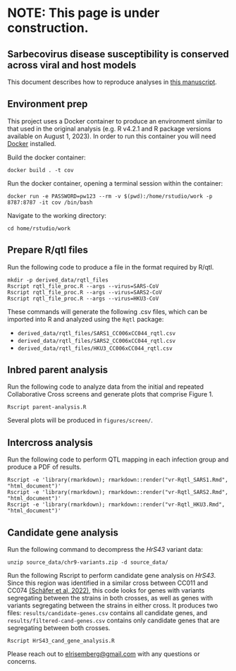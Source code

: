 # NOTE: This page is under construction. 

## Sarbecovirus disease susceptibility is conserved across viral and host models 

This document describes how to reproduce analyses in [this manuscript](https://www.biorxiv.org/content/10.1101/2023.10.11.561544v1). 

Environment prep
-----------------------

This project uses a Docker container to produce an environment similar to that used in the original analysis (e.g. R v4.2.1 and R package versions available on August 1, 2023). In order to run this container you will need [Docker](https://docs.docker.com/get-docker/) installed. 

Build the docker container:

```
docker build . -t cov 
```

Run the docker container, opening a terminal session within the container:

```
docker run -e PASSWORD=pw123 --rm -v $(pwd):/home/rstudio/work -p 8787:8787 -it cov /bin/bash
```

Navigate to the working directory: 

```
cd home/rstudio/work 
```

Prepare R/qtl files
-----------------------

Run the following code to produce a file in the format required by R/qtl.

```
mkdir -p derived_data/rqtl_files
Rscript rqtl_file_proc.R --args --virus=SARS-CoV
Rscript rqtl_file_proc.R --args --virus=SARS2-CoV
Rscript rqtl_file_proc.R --args --virus=HKU3-CoV
```
These commands will generate the following .csv files, which can be imported into R and analyzed using the `Rqtl` package: 
* `derived_data/rqtl_files/SARS1_CC006xCC044_rqtl.csv` 
* `derived_data/rqtl_files/SARS2_CC006xCC044_rqtl.csv` 
* `derived_data/rqtl_files/HKU3_CC006xCC044_rqtl.csv` 


Inbred parent analysis 
-----------------------

Run the following code to analyze data from the initial and repeated Collaborative Cross screens and generate plots that comprise Figure 1. 

```
Rscript parent-analysis.R
```

Several plots will be produced in `figures/screen/`.

Intercross analysis
-----------------------

Run the following code to perform QTL mapping in each infection group and produce a PDF of results. 

```
Rscript -e 'library(rmarkdown); rmarkdown::render("vr-Rqtl_SARS1.Rmd", "html_document")'
Rscript -e 'library(rmarkdown); rmarkdown::render("vr-Rqtl_SARS2.Rmd", "html_document")'
Rscript -e 'library(rmarkdown); rmarkdown::render("vr-Rqtl_HKU3.Rmd", "html_document")'
```

Candidate gene analysis
-----------------------

Run the following command to decompress the *HrS43* variant data:

```
unzip source_data/chr9-variants.zip -d source_data/
```

Run the following Rscript to perform candidate gene analysis on *HrS43*. Since this region was identified in a similar cross between CC011 and CC074 [(Schäfer et al, 2022)](https://journals.asm.org/doi/10.1128/mbio.01454-22), this code looks for genes with variants segregating between the strains in both crosses, as well as genes with variants segregating between the strains in either cross. It produces two files: `results/candidate-genes.csv` contains all candidate genes, and `results/filtered-cand-genes.csv` contains only candidate genes that are segregating between both crosses. 

```
Rscript HrS43_cand_gene_analysis.R
```

Please reach out to elrisemberg@gmail.com with any questions or concerns. 